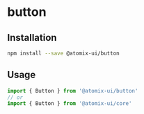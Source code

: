 # button

## Installation

```bash
npm install --save @atomix-ui/button
```

## Usage

```js
import { Button } from '@atomix-ui/button'
// or
import { Button } from '@atomix-ui/core'
```
